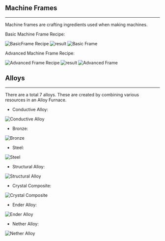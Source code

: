 ## Machine Frames
***
Machine frames are crafting ingredients used when making machines.

Basic Machine Frame Recipe:

![BasicFrame Recipe](http://i.imgur.com/tjVIqkW.png?1) ![result](http://i.imgur.com/BvFfcgy.png) ![Basic Frame](http://i.imgur.com/2MIWptK.png?1)

Advanced Machine Frame Recipe:

![Advanced Frame Recipe](http://i.imgur.com/RnxQX1l.png?1) ![result](http://i.imgur.com/BvFfcgy.png) ![Advanced Frame](http://i.imgur.com/ChFX29c.png?1)

## Alloys
***
There are a total 7 alloys. These are created by combining various resources in an Alloy Furnace.
* Conductive Alloy:

![Conductive Alloy](http://i.imgur.com/uraHTR1.png?1)
* Bronze:

![Bronze](http://i.imgur.com/aRfWoVX.png?1)
* Steel:

![Steel](http://i.imgur.com/77JQSUT.png?1)
* Structural Alloy:

![Structural Alloy](http://i.imgur.com/BsGStmV.png?1)
* Crystal Composite:

![Crystal Composite](http://i.imgur.com/W9IpmED.png?1)
* Ender Alloy:

![Ender Alloy](http://i.imgur.com/fQirSCZ.png?1)
* Nether Alloy:

![Nether Alloy](http://i.imgur.com/EqAIzIs.png?1)